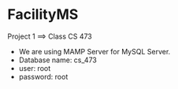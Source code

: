 FacilityMS
==========
Project 1  ==> Class CS 473

- We are using MAMP Server for MySQL Server.
- Database name: cs_473
- user: root
- password: root


